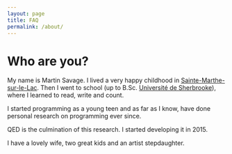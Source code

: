 ```yaml
---
layout: page
title: FAQ
permalink: /about/
---
```


# Who are you?

My name is Martin Savage. I lived a very happy childhood in [Sainte-Marthe-sur-le-Lac](https://en.wikipedia.org/wiki/Sainte-Marthe-sur-le-Lac,_Quebec). Then I went to school (up to B.Sc. [Université de Sherbrooke](https://www.usherbrooke.ca/about/)), where I learned to read, write and count.

I started programming as a young teen and as far as I know, have done personal research on programming ever since.

QED is the culmination of this research. I started developing it in 2015.

I have a lovely wife, two great kids and an artist stepdaughter.
